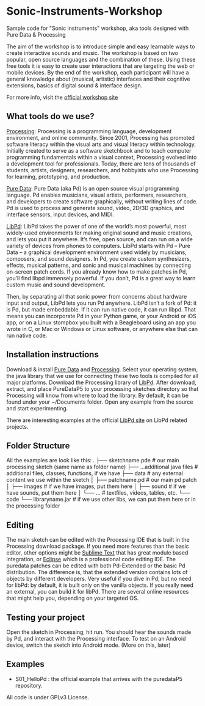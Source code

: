 # Sonic-Instruments-Workshop
Sample code for "Sonic instruments" workshop, aka tools designed with Pure Data &amp; Processing

The aim of the workshop is to introduce simple and easy learnable ways to create interactive sounds and music. The workshop is based on two popular, open source languages and the combination of these. Using these free tools it is easy to create user interactions that are targeting the web or mobile devices. By the end of the workshop, each participant will have a general knowledge about (musical, artistic) interfaces and their cognitive extensions, basics of digital sound & interface design.

For more info, visit the [official workshop site](http://www.binaura.net/stc/ws/isea/)

## What tools do we use?

[Processing](https://processing.org/): Processing is a programming language, development environment, and online community. Since 2001, Processing has promoted software literacy within the visual arts and visual literacy within technology. Initially created to serve as a software sketchbook and to teach computer programming fundamentals within a visual context, Processing evolved into a development tool for professionals. Today, there are tens of thousands of students, artists, designers, researchers, and hobbyists who use Processing for learning, prototyping, and production.

[Pure Data](http://puredata.info/): Pure Data (aka Pd) is an open source visual programming language. Pd enables musicians, visual artists, performers, researchers, and developers to create software graphically, without writing lines of code. Pd is used to process and generate sound, video, 2D/3D graphics, and interface sensors, input devices, and MIDI.

[LibPd](http://www.libpd.cc): LibPd takes the power of one of the world’s most powerful, most widely-used environments for making original sound and music creations, and lets you put it anywhere. It’s free, open source, and can run on a wide variety of devices from phones to computers. LibPd starts with Pd – Pure Data – a graphical development environment used widely by musicians, composers, and sound designers. In Pd, you create custom synthesizers, effects, musical patterns, and sonic and musical machines by connecting on-screen patch cords. If you already know how to make patches in Pd, you’ll find libpd immensely powerful. If you don’t, Pd is a great way to learn custom music and sound development.

Then, by separating all that sonic power from concerns about hardware input and output, LibPd lets you run Pd anywhere. LibPd isn’t a fork of Pd: it is Pd, but made embeddable. If it can run native code, it can run libpd. That means you can incorporate Pd in your Python game, or your Android or iOS app, or on a Linux stompbox you built with a Beagleboard using an app you wrote in C, or Mac or Windows or Linux software, or anywhere else that can run native code.


## Installation instructions

Download & install [Pure Data](http://puredata.info/downloads) and [Processing](https://processing.org/download/). Select your operating system, the java library that we use for connecting these two tools is compiled for all major platforms. Download the Processing library of [LibPd](https://github.com/libpd/puredatap5/). After download, extract, and place PureDataP5 to your processing sketches directory so that Processing will know from where to load the library. By default, it can be found under your ~/Documents folder. Open any example from the source and start experimenting.

There are interesting examples at the official [LibPd site](http://www.libpd.cc) on LibPd related projects.


## Folder Structure

All the examples are look like this:
.
├── sketchname.pde             # our main processing sketch (same name as folder name)
├── ...additional java files   # additional files, classes, functions, if we have
├── data                       # any external content we use within the sketch
│   ├── patchname.pd           # our main pd patch
│   ├── images                 # if we have images, put them here
│   ├── sound                  # if we have sounds, put them here
│   └── ...                    # textfiles, videos, tables, etc.
└── code
	└── libraryname.jar        # if we use other libs, we can put them here or in the processing folder

## Editing

The main sketch can be edited with the Processing IDE that is built in the Processing download package. If you need more features than the basic editor,  other options might be [Sublime Text](http://www.sublimetext.com/) that has great module based integration, or [Eclipse](https://eclipse.org/) which is a professional code editing IDE. The puredata patches can be edited with both Pd-Extended or the basic Pd distribution. The difference is, that the extended version contains lots of objects by different developers. Very useful if you dive in Pd, but no need for libPd: by default, it is built only on the vanilla objects. If you really need an external, you can build it for libPd. There are several online resources that might help you, depending on your targeted OS. 

## Testing your project

Open the sketch in Processing, hit run. You should hear the sounds made by Pd, and interact with the Processing interface. To test on an Android device, switch the sketch into Android mode. (More on this, later)

## Examples

- S01_HelloPd : the official example that arrives with the puredataP5 repository.


All code is under GPLv3 License.
